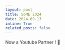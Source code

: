 ```yaml
---
layout: post
title: SoME 2024
date: 2024-09-13
inline: True
related_posts: false
---
```


Now a Youtube Partner ! 🚀